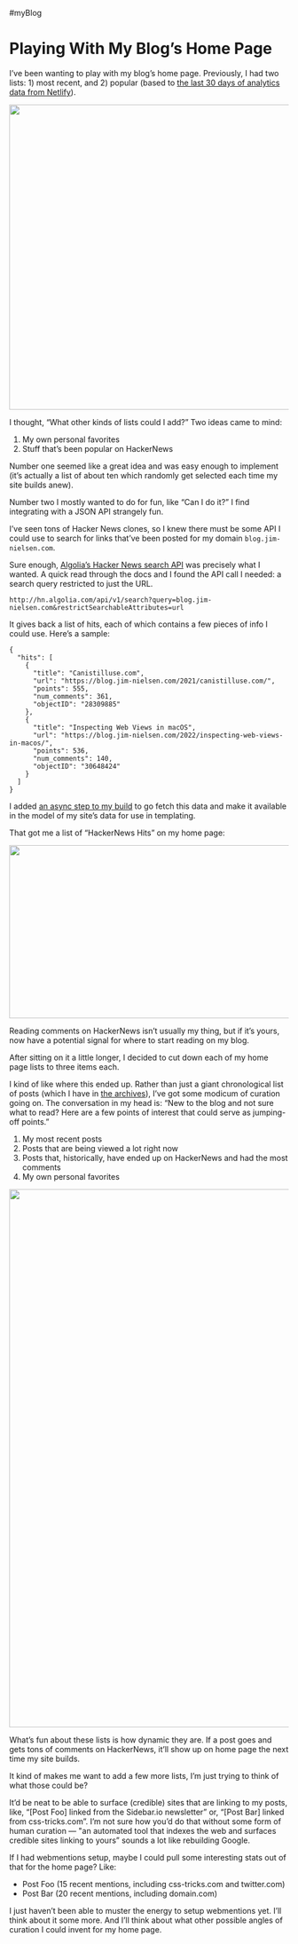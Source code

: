 #myBlog

# Playing With My Blog’s Home Page

I’ve been wanting to play with my blog’s home page. Previously, I had two lists: 1) most recent, and 2) popular (based to [the last 30 days of analytics data from Netlify](https://blog.jim-nielsen.com/2020/using-netlify-analytics-to-build-list-of-popular-posts/)).

<img src="https://cdn.jim-nielsen.com/blog/2022/new-home-page-list-old.png" width="720" height="550" alt="" />

I thought, “What other kinds of lists could I add?” Two ideas came to mind:

1. My own personal favorites
2. Stuff that’s been popular on HackerNews

Number one seemed like a great idea and was easy enough to implement (it’s actually a list of about ten which randomly get selected each time my site builds anew).

Number two I mostly wanted to do for fun, like “Can I do it?” I find integrating with a JSON API strangely fun.

I’ve seen tons of Hacker News clones, so I knew there must be some API I could use to search for links that’ve been posted for my domain `blog.jim-nielsen.com`.

Sure enough, [Algolia’s Hacker News search API](https://hn.algolia.com/api) was precisely what I wanted. A quick read through the docs and I found the API call I needed: a search query restricted to just the URL.

`http://hn.algolia.com/api/v1/search?query=blog.jim-nielsen.com&restrictSearchableAttributes=url`

It gives back a list of hits, each of which contains a few pieces of info I could use. Here’s a sample:

```
{
  "hits": [
    {
      "title": "Canistilluse.com",
      "url": "https://blog.jim-nielsen.com/2021/canistilluse.com/",
      "points": 555,
      "num_comments": 361,
      "objectID": "28309885"
    },
    {
      "title": "Inspecting Web Views in macOS",
      "url": "https://blog.jim-nielsen.com/2022/inspecting-web-views-in-macos/",
      "points": 536,
      "num_comments": 140,
      "objectID": "30648424"
    }
  ]
}
```

I added [an async step to my build](https://github.com/jimniels/blog/commit/b1a250b2357d21e69a58ce3265114e1761fb47f8) to go fetch this data and make it available in the model of my site’s data for use in templating.

That got me a list of “HackerNews Hits” on my home page:

<img src="https://cdn.jim-nielsen.com/blog/2022/new-home-page-list-hackernews.png" width="706" height="312" alt="" />

Reading comments on HackerNews isn’t usually my thing, but if it’s yours, now have a potential signal for where to start reading on my blog.

After sitting on it a little longer, I decided to cut down each of my home page lists to three items each.

I kind of like where this ended up. Rather than just a giant chronological list of posts (which I have in [the archives](/archive)), I’ve got some modicum of curation going on. The conversation in my head is: “New to the blog and not sure what to read? Here are a few points of interest that could serve as jumping-off points.”

1. My most recent posts
2. Posts that are being viewed a lot right now
3. Posts that, historically, have ended up on HackerNews and had the most comments
4. My own personal favorites

<img src="https://cdn.jim-nielsen.com/blog/2022/new-home-page-list-all.png" width="742" height="970" alt="" />

What’s fun about these lists is how dynamic they are. If a post goes and gets tons of comments on HackerNews, it’ll show up on home page the next time my site builds.

It kind of makes me want to add a few more lists, I’m just trying to think of what those could be?

It’d be neat to be able to surface (credible) sites that are linking to my posts, like, “[Post Foo] linked from the Sidebar.io newsletter” or, “[Post Bar] linked from css-tricks.com”. I’m not sure how you’d do that without some form of human curation — "an automated tool that indexes the web and surfaces credible sites linking to yours” sounds a lot like rebuilding Google.

If I had webmentions setup, maybe I could pull some interesting stats out of that for the home page? Like:

- Post Foo (15 recent mentions, including css-tricks.com and twitter.com)
- Post Bar (20 recent mentions, including domain.com)

I just haven’t been able to muster the energy to setup webmentions yet. I’ll think about it some more. And I’ll think about what other possible angles of curation I could invent for my home page. 
